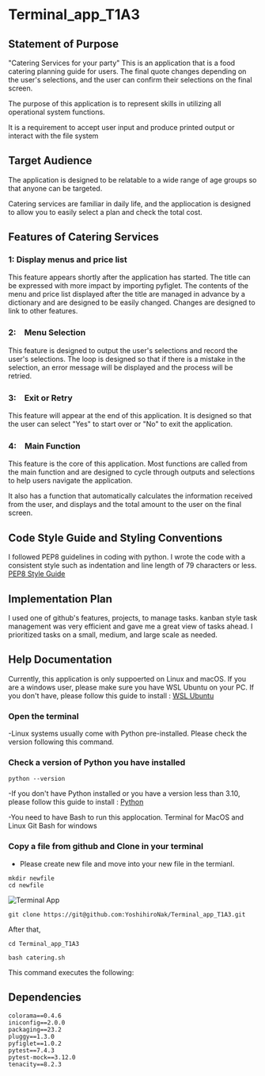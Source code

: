 # Terminal_app_T1A3

## Statement of Purpose

"Catering Services for your party" This is an application that is a food catering planning guide for users.
The final quote changes depending on the user's selections, and the user can confirm their selections on the final screen.

The purpose of this application is to represent skills in utilizing all operational system functions.

It is a requirement to accept user input and produce printed output or interact with the file system

## Target Audience

The application is designed to be relatable to a wide range of age groups so that anyone can be targeted.

Catering services are familiar in daily life, and the appliocation is designed to allow you to easily select a plan and check the total cost.

## Features of Catering Services

### 1: Display menus and price list

This feature appears shortly after the application has started. The title can be expressed with more impact by importing pyfiglet. The contents of the menu and price list displayed after the title are managed in advance by a dictionary and are designed to be easily changed. Changes are designed to link to other features.

### 2:　Menu Selection

This feature is designed to output the user's selections and record the user's selections. The loop is designed so that if there is a mistake in the selection, an error message will be displayed and the process will be retried.

### 3:　Exit or Retry

This feature will appear at the end of this application. It is designed so that the user can select "Yes" to start over or "No" to exit the application.

### 4:　Main Function

This feature is the core of this application.
Most functions are called from the main function and are designed to cycle through outputs and selections to help users navigate the application.

It also has a function that automatically calculates the information received from the user, and displays and the total amount to the user on the final screen.

## Code Style Guide and Styling Conventions

I followed PEP8 guidelines in coding with python. I wrote the code with a consistent style such as indentation and line length of 79 characters or less. [PEP8 Style Guide](https://peps.python.org/pep-0008/)

## Implementation Plan

I used one of github's features, projects, to manage tasks. kanban style task management was very efficient and gave me a great view of tasks ahead. I prioritized tasks on a small, medium, and large scale as needed.


## Help Documentation

Currently, this application is only suppoerted on Linux and macOS. If you are a windows user, please make sure you have WSL Ubuntu on your PC. If you don't have, please follow this guide to install : [WSL Ubuntu](https://ubuntu.com/tutorials/install-ubuntu-on-wsl2-on-windows-10#1-overview)

### Open the terminal

-Linux systems usually come with Python pre-installed.
Please check the version following this command.

### Check a version of Python you have installed

```
python --version
```
-If you don't have Python installed or you have a version less than 3.10, please follow this guide to install : [Python](https://www.python.org/downloads/)

-You need to have Bash to run this applocation.
 Terminal for MacOS and Linux
 Git Bash for windows

### Copy a file from github and Clone in your terminal

- Please create new file and move into your new file in the termianl.

```
mkdir newfile
cd newfile
```
![Terminal App]()
```
git clone https://git@github.com:YoshihiroNak/Terminal_app_T1A3.git
```
After that,

```
cd Terminal_app_T1A3

```

```
bash catering.sh
```


This command executes the following: 

## Dependencies

```
colorama==0.4.6
iniconfig==2.0.0
packaging==23.2
pluggy==1.3.0
pyfiglet==1.0.2
pytest==7.4.3
pytest-mock==3.12.0
tenacity==8.2.3
```


